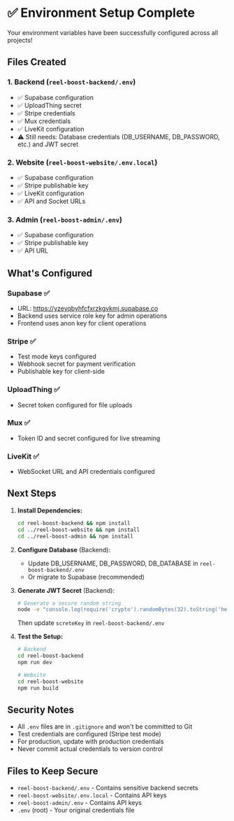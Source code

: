 # ✅ Environment Setup Complete

Your environment variables have been successfully configured across all projects!

## Files Created

### 1. Backend (`reel-boost-backend/.env`)
- ✅ Supabase configuration
- ✅ UploadThing secret
- ✅ Stripe credentials
- ✅ Mux credentials
- ✅ LiveKit configuration
- ⚠️ Still needs: Database credentials (DB_USERNAME, DB_PASSWORD, etc.) and JWT secret

### 2. Website (`reel-boost-website/.env.local`)
- ✅ Supabase configuration
- ✅ Stripe publishable key
- ✅ LiveKit configuration
- ✅ API and Socket URLs

### 3. Admin (`reel-boost-admin/.env`)
- ✅ Supabase configuration
- ✅ Stripe publishable key
- ✅ API URL

## What's Configured

### Supabase ✅
- URL: https://yzeyqbyhfcfxrzkgvkmj.supabase.co
- Backend uses service role key for admin operations
- Frontend uses anon key for client operations

### Stripe ✅
- Test mode keys configured
- Webhook secret for payment verification
- Publishable key for client-side

### UploadThing ✅
- Secret token configured for file uploads

### Mux ✅
- Token ID and secret configured for live streaming

### LiveKit ✅
- WebSocket URL and API credentials configured

## Next Steps

1. **Install Dependencies:**
   ```bash
   cd reel-boost-backend && npm install
   cd ../reel-boost-website && npm install
   cd ../reel-boost-admin && npm install
   ```

2. **Configure Database** (Backend):
   - Update DB_USERNAME, DB_PASSWORD, DB_DATABASE in `reel-boost-backend/.env`
   - Or migrate to Supabase (recommended)

3. **Generate JWT Secret** (Backend):
   ```bash
   # Generate a secure random string
   node -e "console.log(require('crypto').randomBytes(32).toString('hex'))"
   ```
   Then update `screteKey` in `reel-boost-backend/.env`

4. **Test the Setup:**
   ```bash
   # Backend
   cd reel-boost-backend
   npm run dev

   # Website
   cd reel-boost-website
   npm run build
   ```

## Security Notes

- All `.env` files are in `.gitignore` and won't be committed to Git
- Test credentials are configured (Stripe test mode)
- For production, update with production credentials
- Never commit actual credentials to version control

## Files to Keep Secure

- `reel-boost-backend/.env` - Contains sensitive backend secrets
- `reel-boost-website/.env.local` - Contains API keys
- `reel-boost-admin/.env` - Contains API keys
- `.env` (root) - Your original credentials file

